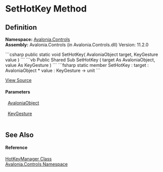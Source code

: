 # SetHotKey Method




## Definition
**Namespace:** <a href="N_Avalonia_Controls">Avalonia.Controls</a>  
**Assembly:** Avalonia.Controls (in Avalonia.Controls.dll) Version: 11.2.0

<Tabs groupId="api-code-preview">
<TabItem value="csharp" label="C#">
```csharp
public static void SetHotKey(
	AvaloniaObject target,
	KeyGesture value
)
```
</TabItem>
<TabItem value="vb" label="VB">
```vb
Public Shared Sub SetHotKey ( 
	target As AvaloniaObject,
	value As KeyGesture
)
```
</TabItem>
<TabItem value="fsharp" label="F#">
```fsharp
static member SetHotKey : 
        target : AvaloniaObject * 
        value : KeyGesture -> unit 
```
</TabItem>
</Tabs>



<a href="https://github.com/AvaloniaUI/Avalonia/tree/master/src/Avalonia.Controls/HotkeyManager.cs#L162" title="View the source code">View Source</a>



#### Parameters
<dl><dt>  <a href="T_Avalonia_AvaloniaObject">AvaloniaObject</a></dt><dd> </dd><dt>  <a href="T_Avalonia_Input_KeyGesture">KeyGesture</a></dt><dd> </dd></dl>

## See Also


#### Reference
<a href="T_Avalonia_Controls_HotKeyManager">HotKeyManager Class</a>  
<a href="N_Avalonia_Controls">Avalonia.Controls Namespace</a>  
